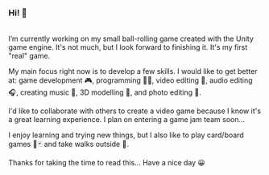 ### Hi! 👋
<br>
I’m currently working on my small ball-rolling game created with the Unity game engine. 
It's not much, but I look forward to finishing it. It's my first "real" game.

My main focus right now is to develop a few skills. I would like to get better at: game development 🎮, programming 🧑‍💻, video editing 🎥,
audio editing 🎧, creating music 🎹, 3D modelling 🧊, and photo editing 📸.

I'd like to collaborate with others to create a video game because I know it's a great learning experience.
I plan on entering a game jam team soon...

I enjoy learning and trying new things, but I also like to play card/board games 🎲🃏 and take walks outside 🌳.
<br>

Thanks for taking the time to read this... Have a nice day 😀
